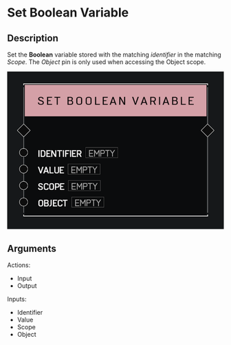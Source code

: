 # Set Boolean Variable

## Description

Set the **Boolean** variable stored with the matching _identifier_ in the matching _Scope_. The _Object_ pin is only used when accessing the Object scope.

![Set Boolean Variable](../../.gitbook\assets\images\scripting\variables-advanced\set-boolean-variable.png)

## Arguments

Actions:

* Input
* Output

Inputs:

* Identifier
* Value
* Scope
* Object
